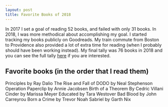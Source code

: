 ```yaml
---
layout: post
title: Favorite Books of 2018
---
```


In 2017 I set a goal of reading 52 books, and failed with only 31 books. In 2018, I was more methodical about accomplishing my goal. I started tracking my books publicly on Goodreads. My train commute from Boston to Providence also provided a lot of extra time for reading (when I probably should have been working instead). My final tally was 76 books in 2018 and you can see the full tally [here](https://www.goodreads.com/user_challenges/11842227) if you are interested.

## Favorite books (in the order that I read them)

Principles by Ray Dalio
The Rise and Fall of DODO by Neal Stephenson
Operation Paperclip by Annie Jacobsen
Birth of a Theorem By Cedric Villani
Cinder by Marissa Meyer
Educated by Tara Westover
Bad Blood by John Carreyrou
Born a Crime by Trevor Noah
Sabriel by Garth Nix






